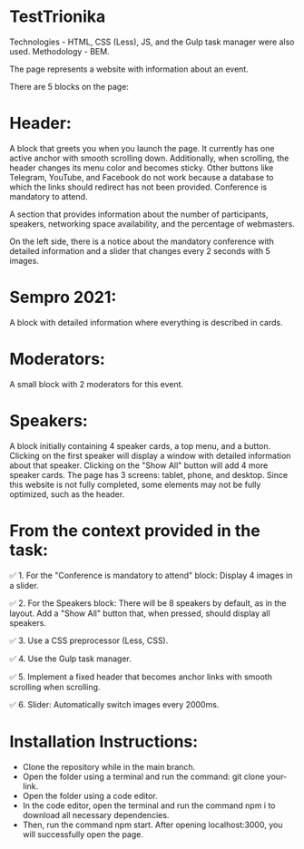 # TestTrionika

Technologies - HTML, CSS (Less), JS, and the Gulp task manager were also used.
Methodology - BEM.

The page represents a website with information about an event.

There are 5 blocks on the page:

# Header:

A block that greets you when you launch the page.
It currently has one active anchor with smooth scrolling down.
Additionally, when scrolling, the header changes its menu color and becomes sticky.
Other buttons like Telegram, YouTube, and Facebook do not work because a database to which the links should redirect has not been provided.
Conference is mandatory to attend.

A section that provides information about the number of participants, speakers, networking space availability, and the percentage of webmasters.

On the left side, there is a notice about the mandatory conference with detailed information and a slider that changes every 2 seconds with 5 images.

# Sempro 2021:

A block with detailed information where everything is described in cards.


# Moderators:

A small block with 2 moderators for this event.


# Speakers:

A block initially containing 4 speaker cards, a top menu, and a button.
Clicking on the first speaker will display a window with detailed information about that speaker.
Clicking on the "Show All" button will add 4 more speaker cards.
The page has 3 screens: tablet, phone, and desktop. Since this website is not fully completed, some elements may not be fully optimized, such as the header.

# From the context provided in the task:

✅ 1. For the "Conference is mandatory to attend" block: Display 4 images in a slider.  

✅ 2. For the Speakers block: There will be 8 speakers by default, as in the layout. Add a "Show All" button that, when pressed, should display all speakers.

✅ 3. Use a CSS preprocessor (Less, CSS).

✅ 4. Use the Gulp task manager.

✅ 5. Implement a fixed header that becomes anchor links with smooth scrolling when scrolling.

✅ 6. Slider: Automatically switch images every 2000ms.


# Installation Instructions:

- Clone the repository while in the main branch.
- Open the folder using a terminal and run the command: git clone your-link.
- Open the folder using a code editor.
- In the code editor, open the terminal and run the command npm i to download all necessary dependencies.
- Then, run the command npm start. After opening localhost:3000, you will successfully open the page.

